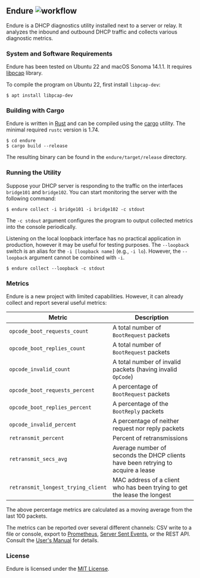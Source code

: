 ## Endure ![workflow](https://github.com/msiodelski/endure/actions/workflows/rust.yml/badge.svg)

Endure is a DHCP diagnostics utility installed next to a server or relay. It analyzes the inbound and outbound DHCP traffic and collects various diagnostic metrics.

### System and Software Requirements

Endure has been tested on Ubuntu 22 and macOS Sonoma 14.1.1. It requires [libpcap](https://www.tcpdump.org) library.

To compile the program on Ubuntu 22, first install `libpcap-dev`:

```
$ apt install libpcap-dev
```

### Building with Cargo

Endure is written in [Rust](https://www.rust-lang.org) and can be compiled using the [cargo](https://doc.rust-lang.org/cargo/) utility. The minimal required `rustc` version is 1.74.

```
$ cd endure
$ cargo build --release
```

The resulting binary can be found in the `endure/target/release` directory.

### Running the Utility

Suppose your DHCP server is responding to the traffic on the interfaces `bridge101` and `bridge102`.
You can start monitoring the server with the following command:

```
$ endure collect -i bridge101 -i bridge102 -c stdout
```

The `-c stdout` argument configures the program to output collected metrics into the console periodically.

Listening on the local loopback interface has no practical application in production, however it may be useful for testing purposes. The `--loopback` switch is an alias for the `-i [loopback name]` (e.g., `-i lo`). However, the `--loopback` argument cannot be combined with `-i`.

```
$ endure collect --loopback -c stdout
```

### Metrics

Endure is a new project with limited capabilities. However, it can already collect and report several useful metrics:

| Metric | Description |
|--------|-------------|
|`opcode_boot_requests_count`|A total number of `BootRequest` packets|
|`opcode_boot_replies_count`|A total number of `BootRequest` packets|
|`opcode_invalid_count`|A total number of invalid packets (having invalid `OpCode`)|
|`opcode_boot_requests_percent`|A percentage of `BootRequest` packets|
|`opcode_boot_replies_percent`|A percentage of the `BootReply` packets|
|`opcode_invalid_percent`|A percentage of neither request nor reply packets|
|`retransmit_percent`|Percent of retransmissions|
|`retransmit_secs_avg`|Average number of seconds the DHCP clients have been retrying to acquire a lease|
|`retransmit_longest_trying_client`|MAC address of a client who has been trying to get the lease the longest|

The above percentage metrics are calculated as a moving average from the last 100 packets.

The metrics can be reported over several different channels: CSV write to a file or console, export to [Prometheus](prometheus.io), [Server Sent Events](https://developer.mozilla.org/en-US/docs/Web/API/Server-sent_events/Using_server-sent_events), or the REST API. Consult the [User's Manual](https://github.com/msiodelski/endure/wiki/User-Manual-(endure)) for details.

### License

Endure is licensed under the [MIT License](https://github.com/msiodelski/endure/blob/main/LICENSE).
